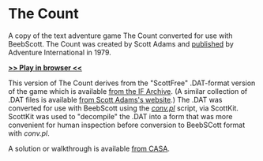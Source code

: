 # The Count

A copy of the text adventure game The Count converted for use with BeebScott. The Count was created by Scott Adams and [published](https://en.wikipedia.org/wiki/List_of_Scott_Adams_Adventure_video_games) by Adventure International in 1979.

[**>> Play in browser <<**](http://bbcmicro.co.uk//jsbeeb/play.php?autoboot&disc=https://raw.githubusercontent.com/ahope1/BeebScott/main/games/ScottAdams/05%20The%20Count/adv05-count.ssd&cpuMultiplier=2)

This version of The Count derives from the "ScottFree" .DAT-format version of the game which is available [from the IF Archive](https://www.ifarchive.org/indexes/if-archive/scott-adams/games/scottfree/). (A similar collection of .DAT files is available [from Scott Adams's website](https://www.msadams.com/downloads.htm).) The .DAT was converted for use with BeebScott using the [*conv.pl*](https://github.com/ahope1/BeebScott/tree/main/code/conv.pl) script, via ScottKit. ScottKit was used to "decompile" the .DAT into a form that was more convenient for human inspection before conversion to BeebSCott format with *conv.pl*. 

A solution or walkthrough is available [from CASA](http://www.solutionarchive.com/game/id%2C95/Count%2C+The.html).

